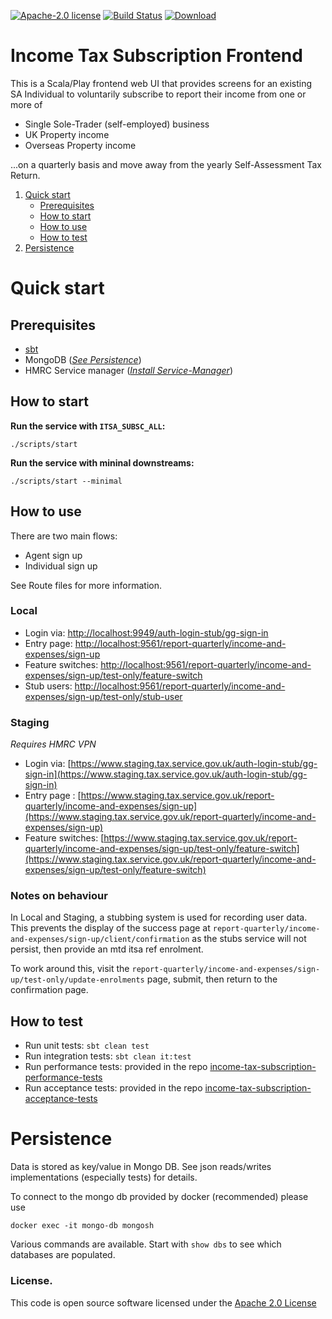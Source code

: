 [![Apache-2.0 license](http://img.shields.io/badge/license-Apache-brightgreen.svg)](http://www.apache.org/licenses/LICENSE-2.0.html)
[![Build Status](https://travis-ci.org/hmrc/income-tax-subscription-frontend.svg)](https://travis-ci.org/hmrc/income-tax-subscription-frontend)
[![Download](https://api.bintray.com/packages/hmrc/releases/income-tax-subscription-frontend/images/download.svg)](https://bintray.com/hmrc/releases/income-tax-subscription-frontend/_latestVersion)

# Income Tax Subscription Frontend

This is a Scala/Play frontend web UI that provides screens for an existing SA Individual to voluntarily subscribe to report their income from one or more of

  - Single Sole-Trader (self-employed) business
  - UK Property income
  - Overseas Property income
  
...on a quarterly basis and move away from the yearly Self-Assessment Tax Return.

1. [Quick start](#Quick-start)
    - [Prerequisites](#Prerequisites)
    - [How to start](#How-to-start)
    - [How to use](#How-to-use)
    - [How to test](#How-to-test)
2. [Persistence](#Persistence)

# Quick start

## Prerequisites

* [sbt](http://www.scala-sbt.org/)
* MongoDB (*[See Persistence](#Persistence)*)
* HMRC Service manager (*[Install Service-Manager](https://github.com/hmrc/service-manager/wiki/Install#install-service-manager)*)

## How to start

**Run the service with `ITSA_SUBSC_ALL`:**  
```
./scripts/start
```

**Run the service with mininal downstreams:**  
```
./scripts/start --minimal
```

## How to use

There are two main flows:

* Agent sign up
* Individual sign up

See Route files for more information.

### Local

* Login via: [http://localhost:9949/auth-login-stub/gg-sign-in](http://localhost:9949/auth-login-stub/gg-sign-in)
* Entry page: [http://localhost:9561/report-quarterly/income-and-expenses/sign-up](http://localhost:9561/report-quarterly/income-and-expenses/sign-up)
* Feature switches: [http://localhost:9561/report-quarterly/income-and-expenses/sign-up/test-only/feature-switch](http://localhost:9561/report-quarterly/income-and-expenses/sign-up/test-only/feature-switch)
* Stub users: [http://localhost:9561/report-quarterly/income-and-expenses/sign-up/test-only/stub-user](http://localhost:9561/report-quarterly/income-and-expenses/sign-up/test-only/stub-user)

### Staging

*Requires HMRC VPN*

* Login via: [https://www.staging.tax.service.gov.uk/auth-login-stub/gg-sign-in](https://www.staging.tax.service.gov.uk/auth-login-stub/gg-sign-in)
* Entry page : [https://www.staging.tax.service.gov.uk/report-quarterly/income-and-expenses/sign-up](https://www.staging.tax.service.gov.uk/report-quarterly/income-and-expenses/sign-up)
* Feature switches: [https://www.staging.tax.service.gov.uk/report-quarterly/income-and-expenses/sign-up/test-only/feature-switch](https://www.staging.tax.service.gov.uk/report-quarterly/income-and-expenses/sign-up/test-only/feature-switch)

### Notes on behaviour

In Local and Staging, a stubbing system is used for recording user data.  This prevents the display of the success page at `report-quarterly/income-and-expenses/sign-up/client/confirmation` as the stubs service will not persist, then provide an mtd itsa ref enrolment.

To work around this, visit the `report-quarterly/income-and-expenses/sign-up/test-only/update-enrolments` page, submit, then return to the confirmation page.

## How to test

* Run unit tests: `sbt clean test`
* Run integration tests: `sbt clean it:test`
* Run performance tests: provided in the repo [income-tax-subscription-performance-tests](https://github.com/hmrc/income-tax-subscription-performance-tests)
* Run acceptance tests: provided in the repo [income-tax-subscription-acceptance-tests](https://github.com/hmrc/income-tax-subscription-acceptance-tests)

# Persistence

Data is stored as key/value in Mongo DB. See json reads/writes implementations (especially tests) for details.

To connect to the mongo db provided by docker (recommended) please use

```
docker exec -it mongo-db mongosh
```

Various commands are available.  Start with `show dbs` to see which databases are populated.

### License.
 
This code is open source software licensed under the [Apache 2.0 License]("http://www.apache.org/licenses/LICENSE-2.0.html")
